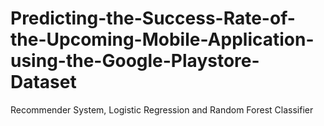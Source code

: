 # Predicting-the-Success-Rate-of-the-Upcoming-Mobile-Application-using-the-Google-Playstore-Dataset
Recommender System, Logistic Regression and Random Forest Classifier

